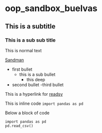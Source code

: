 # oop_sandbox_buelvas

## This is a subtitle

### This is a sub sub title

This is normal text

[Sandman](https://www.youtube.com/watch?v=CD-E-LDc384)

- first bullet
    - this is a sub bullet
        - this deep
- second bullet
-third  bullet

This is a hyperlink for [readsy](http://www.readsy.co/)

This is inline code `import pandas as pd`

Below a block of code

```
import pandas as pd
pd.read_csv()
```

